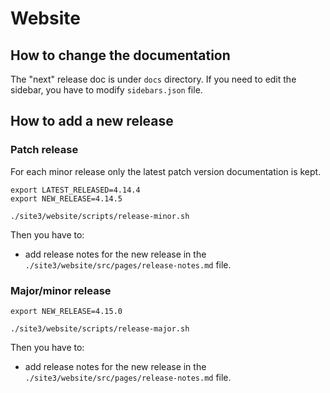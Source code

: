 # Website

## How to change the documentation
The "next" release doc is under `docs` directory. If you need to edit the sidebar, you have to modify `sidebars.json` file.

## How to add a new release

### Patch release

For each minor release only the latest patch version documentation is kept.

```
export LATEST_RELEASED=4.14.4
export NEW_RELEASE=4.14.5

./site3/website/scripts/release-minor.sh
```
Then you have to:
- add release notes for the new release in the `./site3/website/src/pages/release-notes.md` file.

### Major/minor release

```
export NEW_RELEASE=4.15.0

./site3/website/scripts/release-major.sh
```
Then you have to:
- add release notes for the new release in the `./site3/website/src/pages/release-notes.md` file.
